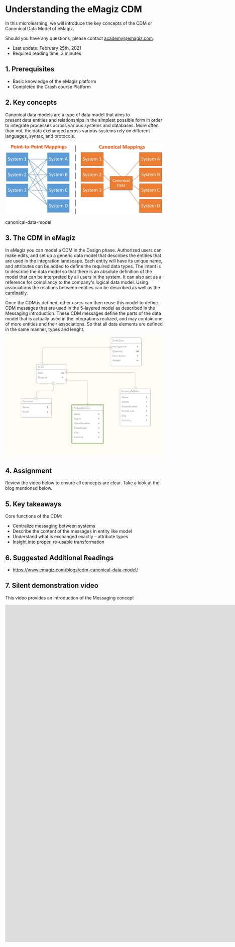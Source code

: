 # Understanding the eMagiz CDM

In this microlearning, we will introduce the key concepts of the CDM or Canonical Data Model of eMagiz.

Should you have any questions, please contact academy@emagiz.com.

- Last update: February 25th, 2021
- Required reading time: 3 minutes

## 1. Prerequisites
- Basic knowledge of the eMagiz platform
- Completed the Crash course Platform

## 2. Key concepts
Canonical data models are a type of data model that aims to present data entities and relationships in the simplest possible form in order to integrate processes across various systems and databases. More often than not, the data exchanged across various systems rely on different languages, syntax, and protocols.

<p align="center"><img src="../../img/microlearning/canonical-data-model.jpg"></p> 
canonical-data-model

## 3. The CDM in eMagiz

In eMagiz you can model a CDM in the Design phase. Authorized users can make edits, and set up a generic data model that describes the entities that are used in the integration landscape. Each entity will have its unique name, and attributes can be added to define the required data types. The intent is to describe the data model so that there is an absolute definition of the model that can be interpreted by all users in the system. It can also act as a reference for compliancy to the company's logical data model. Using associations the relations between entities can be described as well as the cardinatily.

Once the CDM is defined, other users can then reuse this model to define CDM messages that are used in the 5-layered model as described in the Messaging introduction. These CDM messages define the parts of the data model that is actually used in the integrations realized, and may contain one of more entities and their associations. So that all data elements are defined in the same manner, types and lenght.

<p align="center"><img src="../../img/microlearning/crashcourse-messaging-introduction-pic3.png"></p> 

## 4. Assignment

Review the video below to ensure all concepts are clear. Take a look at the blog mentioned below.

## 5. Key takeaways

Core functions of the CDM:
- Centralize messaging between systems
- Describe the content of the messages in entity like model
- Understand what is exchanged exactly – attribute types
- Insight into proper, re-usable transformation

## 6. Suggested Additional Readings

- https://www.emagiz.com/blogs/cdm-canonical-data-model/


## 7. Silent demonstration video

This video provides an introduction of the Messaging concept

<iframe width="1907" height="1073" src="https://www.youtube.com/embed/G9zEARKQCIc" frameborder="0" allow="accelerometer; autoplay; clipboard-write; encrypted-media; gyroscope; picture-in-picture" allowfullscreen></iframe>